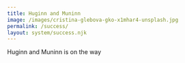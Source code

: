 ```yaml
---
title: Huginn and Muninn
image: /images/cristina-glebova-gko-x1mhar4-unsplash.jpg
permalink: /success/
layout: system/success.njk
---
```


Huginn and Muninn is on the way
